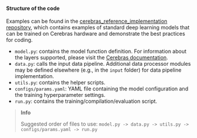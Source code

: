 
#### Structure of the code
Examples can be found in the [cerebras_reference_implementation repository](https://github.com/Cerebras/cerebras_reference_implementations), which contains examples of standard deep learning models that can be trained on Cerebras hardware and demonstrate the best practices for coding.
* `model.py`: contains the model function definition. For information about the layers supported, please visit the [Cerebras documentation](https://docs.cerebras.net/en/1.6.0/tensorflow-docs/api-rst/tf.html#submodules).
* `data.py`: calls the input data pipeline. Additional data processor modules may be defined elsewhere (e.g., in the `input` folder) for data pipeline implementation.
* `utils.py`: contains the helper scripts.
* `configs/params.yaml`: YAML file containing the model configuration and the training hyperparameter settings.
* `run.py`: contains the training/compilation/evaluation script.

<blockquote class="info">
 <strong>Info</strong>
<p>Suggested order of files to use: <code>model.py -> data.py -> utils.py -> configs/params.yaml -> run.py</code></p>
</blockquote>
